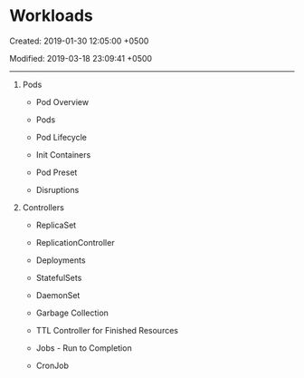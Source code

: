 # Workloads

Created: 2019-01-30 12:05:00 +0500

Modified: 2019-03-18 23:09:41 +0500

---

1. Pods

   - Pod Overview

   - Pods

   - Pod Lifecycle

   - Init Containers

   - Pod Preset

   - Disruptions

2. Controllers

   - ReplicaSet

   - ReplicationController

   - Deployments

   - StatefulSets

   - DaemonSet

   - Garbage Collection

   - TTL Controller for Finished Resources

   - Jobs - Run to Completion

   - CronJob
